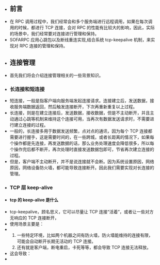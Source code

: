 - ## 前言
- 在 RPC 调用过程中，我们经常会和多个服务端进行远程调用，如果在每次调用的时候，都进行 TCP 连接，会对 RPC 的性能有比较大的影响，因此，实际的场景中，我们经常要对连接进行管理和保持。
- SOFARPC 应用心跳包以及断线重连实现,结合系统 tcp-keepalive 机制，来实现对 RPC 连接的管理和保持。
- ## 连接管理
- 首先我们将会介绍连接管理相关的一些背景知识。
- ### 长连接和短连接
- 短连接，一般是指客户端向服务端发起连接请求。连接建立后，发送数据，接收服务端数据返回，然后触发连接断开，下次再重新重复以上过程。
- 长连接，则是在建立连接后，发送数据，接收数据，但是不主动断开，并且主动通过心跳等机制来维持这个连接可用，当再次有数据发送请求时，不需要进行建立连接的过程。
- 一般的，长连接多用于数据发送频繁，点对点的通讯，因为每个 TCP 连接都需要进行握手，这是需要时间的，在一些跨城，或者长距离的情况下，如果每个操作都是先连接，再发送数据的话，那么业务处理速度会降低很多，所以每个操作完后都不断开，再次处理时直接发送数据包即可，节省再次建立连接的过程。
- 但是，客户端不主动断开，并不是说连接就不会断。因为系统设置原因，网络原因，网络设备防火墙，都可能导致连接断开。因此我们需要实现对长连接的管理。
- ### TCP 层 keep-alive
- #### tcp 的 keep-alive 是什么
- tcp-keepalive，顾名思义，它可以尽量让 TCP 连接“活着”，或者让一些对方无响应的 TCP 连接断开，
- 使用场景主要是：
- 1. 一些特定环境，比如两个机器之间有防火墙，防火墙能维持的连接有限，可能会自动断开长期无活动的 TCP 连接。
  2. 还有就是客户端，断电重启，卡死等等，都会导致 TCP 连接无法释放。
- 这会导致：
-